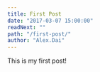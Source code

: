 ```yaml
---
title: First Post
date: "2017-03-07 15:00:00"
readNext: ""
path: "/first-post/"
author: "Alex.Dai"
---
```


This is my first post!
